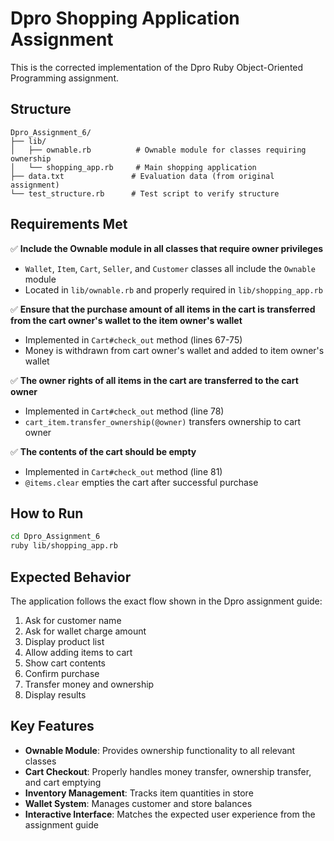 # Dpro Shopping Application Assignment

This is the corrected implementation of the Dpro Ruby Object-Oriented Programming assignment.

## Structure

```
Dpro_Assignment_6/
├── lib/
│   ├── ownable.rb          # Ownable module for classes requiring ownership
│   └── shopping_app.rb     # Main shopping application
├── data.txt               # Evaluation data (from original assignment)
└── test_structure.rb      # Test script to verify structure
```

## Requirements Met

✅ **Include the Ownable module in all classes that require owner privileges**
- `Wallet`, `Item`, `Cart`, `Seller`, and `Customer` classes all include the `Ownable` module
- Located in `lib/ownable.rb` and properly required in `lib/shopping_app.rb`

✅ **Ensure that the purchase amount of all items in the cart is transferred from the cart owner's wallet to the item owner's wallet**
- Implemented in `Cart#check_out` method (lines 67-75)
- Money is withdrawn from cart owner's wallet and added to item owner's wallet

✅ **The owner rights of all items in the cart are transferred to the cart owner**
- Implemented in `Cart#check_out` method (line 78)
- `cart_item.transfer_ownership(@owner)` transfers ownership to cart owner

✅ **The contents of the cart should be empty**
- Implemented in `Cart#check_out` method (line 81)
- `@items.clear` empties the cart after successful purchase

## How to Run

```bash
cd Dpro_Assignment_6
ruby lib/shopping_app.rb
```

## Expected Behavior

The application follows the exact flow shown in the Dpro assignment guide:
1. Ask for customer name
2. Ask for wallet charge amount
3. Display product list
4. Allow adding items to cart
5. Show cart contents
6. Confirm purchase
7. Transfer money and ownership
8. Display results

## Key Features

- **Ownable Module**: Provides ownership functionality to all relevant classes
- **Cart Checkout**: Properly handles money transfer, ownership transfer, and cart emptying
- **Inventory Management**: Tracks item quantities in store
- **Wallet System**: Manages customer and store balances
- **Interactive Interface**: Matches the expected user experience from the assignment guide
